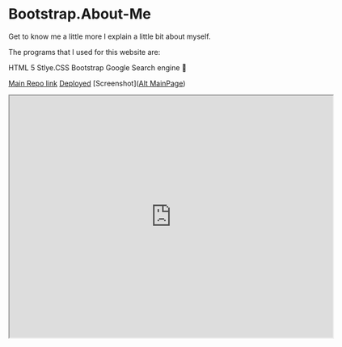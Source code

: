 # Bootstrap.About-Me
Get to know me a little more
I explain a little bit about myself. 

The programs that I used for this website are:

HTML 5
Stlye.CSS
Bootstrap
Google Search engine 🦁


[Main Repo link](https://github.com/ETroya/lyrcis-app)
[Deployed](https://versetile.netlify.app/)
[Screenshot]([Alt MainPage](./assets/images/Mainpage.PNG))
<iframe src="https://drive.google.com/file/d/11bEbXDShMJJ8zs5oV3RU1xZBk8F9eCol/preview" width="640" height="480"></iframe>